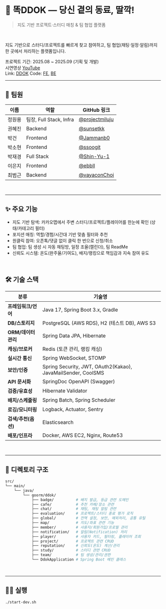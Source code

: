 # 📖 똑DDOK — 당신 곁의 동료, 딸깍!

> 지도 기반 프로젝트·스터디 매칭 & 팀 협업 플랫폼 

<br />

지도 기반으로 스터디/프로젝트를 빠르게 찾고 참여하고, 팀 협업(채팅·일정·알림)까지 한 곳에서 처리하는 플랫폼입니다.   

프로젝트 기간: 2025.08 ~ 2025.09 (기획 및 개발)   
시연영상 [YouTube](https://www.youtube.com/watch?v=lYVMEXc4BAU)   
Link: [DDOK](http://www.deepdirect.site)
Code: [FE](https://github.com/DeepDirect/ddok-fe), [BE](https://github.com/DeepDirect/ddok-be)   

---

## 🫶 팀원
| 이름      | 역할                 | GitHub 링크                                     |
|----------|--------------------|------------------------------------------------|
| 정원용     | 팀장, Full Stack, Infra    | [@projectmiluju](https://github.com/projectmiluju) |
| 권혜진     | Backend            | [@sunsetkk](https://github.com/sunsetkk)       |
| 박건      | Frontend            | [@Jammanb0](https://github.com/Jammanb0)       |
| 박소현     | Frontend           | [@ssoogit](https://github.com/ssoogit)         |
| 박재경     | Full Stack  | [@Shin-Yu-1](https://github.com/Shin-Yu-1) |
| 이은지     | Frontend           | [@ebbll](https://github.com/ebbll)             |
| 최범근     | Backend            | [@vayaconChoi](https://github.com/vayaconChoi) |

<br />

---

## ✨ 주요 기능

- 지도 기반 탐색: 카카오맵에서 주변 스터디/프로젝트/플레이어를 한눈에 확인 (상태/카테고리 필터)
- 포지션 매칭: 역할/경험/시간대 기반 맞춤 필터와 추천
- 원클릭 참여: 오픈톡/댓글 없이 클릭 한 번으로 신청/취소
- 팀 협업: 팀 생성 시 자동 채팅방, 일정 조율(캘린더), 팀 ReadMe
- 신뢰도 시스템: 온도(완주율/기여도), 배지/랭킹으로 책임감과 지속 참여 유도

<br/>

## 🛠️ 기술 스택

| 분류                | 기술명                                                                                 |
|-------------------|--------------------------------------------------------------------------------------|
| **프레임워크/언어**    | Java 17, Spring Boot 3.x, Gradle                                                    |
| **DB/스토리지**       | PostgreSQL (AWS RDS), H2 (테스트 DB), AWS S3                                         |
| **ORM/데이터 관리**    | Spring Data JPA, Hibernate                                                          |
| **캐싱/브로커**       | Redis (토큰 관리, 랭킹 캐싱)                                                          |
| **실시간 통신**       | Spring WebSocket, STOMP                                                             |
| **보안/인증**        | Spring Security, JWT, OAuth2(Kakao), JavaMailSender, CoolSMS                         |
| **API 문서화**       | SpringDoc OpenAPI (Swagger)                                                         |
| **검증/유효성**       | Hibernate Validator                                                                |
| **배치/스케줄링**     | Spring Batch, Spring Scheduler                                                     |
| **로깅/모니터링**     | Logback, Actuator, Sentry                                                          |
| **검색/추천(옵션)**    | Elasticsearch                                                                      |
| **배포/인프라**       | Docker, AWS EC2, Nginx, Route53     

<br />

---

## 📁 디렉토리 구조

```bash
src/
└── main/
    └── java/
        └── goorm/ddok/
            ├── badge/          # 배지 발급, 등급 관련 도메인
            ├── cafe/           # 추천 카페/장소 관련
            ├── chat/           # 채팅, 채팅 알림 관련
            ├── evaluation/     # 프로젝트/스터디 종료 평가 로직
            ├── global/         # 전역 설정, 보안, 예외처리, 공통 유틸
            ├── map/            # 지도/좌표 관련 기능
            ├── member/         # 사용자/회원가입/프로필 관리
            ├── notification/   # 알림(Notification) 처리
            ├── player/         # 사용자 카드, 필터링, 플레이어 조회
            ├── project/        # 프로젝트 관련 CRUD
            ├── reputation/     # 신뢰도(온도) 계산/관리
            ├── study/          # 스터디 관련 CRUD
            ├── team/           # 팀 생성/관리/권한
            └── DdokApplication # Spring Boot 메인 클래스
```

<br />

---

## 🏃‍➡️ 실행
```bash
./start-dev.sh
```
